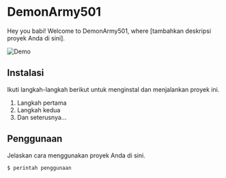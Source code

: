 # DemonArmy501

Hey you babi! Welcome to DemonArmy501, where [tambahkan deskripsi proyek Anda di sini].

![Demo](https://i.pinimg.com/originals/24/b6/c3/24b6c3cb67e625a51d8ac6ae492deb47.gif)

## Instalasi

Ikuti langkah-langkah berikut untuk menginstal dan menjalankan proyek ini.

1. Langkah pertama
2. Langkah kedua
3. Dan seterusnya...

## Penggunaan

Jelaskan cara menggunakan proyek Anda di sini.

```bash
$ perintah penggunaan
